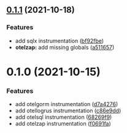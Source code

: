 ## [0.1.1](https://github.com/uptrace/opentelemetry-go-extra/compare/v0.1.0...v0.1.1) (2021-10-18)


### Features

* add sqlx instrumentation ([bf92fbe](https://github.com/uptrace/opentelemetry-go-extra/commit/bf92fbe5873a96dd86ec5cc682758c1cc9303aba))
* **otelzap:** add missing globals ([a511657](https://github.com/uptrace/opentelemetry-go-extra/commit/a5116579029afd7b7f9d42125ce0abc12b93264d))



# 0.1.0 (2021-10-15)


### Features

* add otelgorm instrumentation ([d7a4276](https://github.com/uptrace/opentelemetry-go-extra/commit/d7a4276dd7de25cb1256828bd1c142ea61f3f1e1))
* add otellogrus instrumentation ([c86e9dd](https://github.com/uptrace/opentelemetry-go-extra/commit/c86e9dd73da4df87013d4241c0682c058ce89b4f))
* add otelsql instrumentation ([68269f9](https://github.com/uptrace/opentelemetry-go-extra/commit/68269f9c88cbdde75175526974eee10f1f03aa7b))
* add otelzap instrumentation ([f0691fa](https://github.com/uptrace/opentelemetry-go-extra/commit/f0691fa8573cb44691ddddfa00e32141bfa15095))



